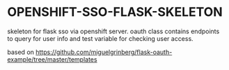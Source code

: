 # OPENSHIFT-SSO-FLASK-SKELETON
skeleton for flask sso via openshift server.
oauth class contains endpoints to query for user info and
test variable for checking user access.

based on https://github.com/miguelgrinberg/flask-oauth-example/tree/master/templates
